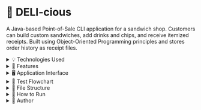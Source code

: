 # 🥪 DELI-cious

A Java-based Point-of-Sale CLI application for a sandwich shop. Customers can build custom sandwiches, add drinks and chips, and receive itemized receipts. Built using Object-Oriented Programming principles and stores order history as receipt files.

<details>
<summary>💡 Technologies Used</summary>

- **Java 17**
- **Object-Oriented Programming (OOP)**
- **File I/O (BufferedReader, FileWriter)**
- **Java Time API (LocalDateTime, DateTimeFormatter)**
- **Collections API (ArrayList, List)**
</details>

<details>
<summary>🧩 Features</summary>

### 🏠 Home Menu:
- Start a new order
- View past receipts
- Exit application

### 🥪 Sandwich Builder:
- Select sandwich size (4", 8", or 12")
- Choose bread (white, wheat, rye, wrap)
- Add toppings: meats, cheeses, regular toppings
- Add sauces (mayo, mustard, ketchup, etc.)
- Optionally toast the sandwich

### 🥤 Add-ons:
- Add drinks (size and flavor)
- Add chips (type)

### 📄 Checkout:
- View itemized receipt with total
- Save receipt to the `/receipts` folder using a timestamped filename

### ⭐ Signature Sandwiches:
- BLT (bacon, cheddar, lettuce, tomato, ranch)
- Philly Cheese Steak (steak, American cheese, peppers, mayo)
- Can be customized after selection

</details>

<details>
<summary>🖥️ Application Interface</summary>

#### 🏠 Home Menu:
![Home Menu](java/screenshots/home.png)

#### 🥪 Sandwich Builder:
![Sandwich Builder](java/screenshots/sandwich.png)

#### 📄 Receipt Output:
![Receipt Output](java/screenshots/receipt.png)

</details>

<details>
<summary>🧪 Test Flowchart</summary>

### 📈 Full Flow from Start to Checkout
![Test Flow](java/screenshots/ordering-flow.png)

</details>

<details>
<summary>📁 File Structure</summary>

src/
└── main/
└── java/
└── deli/
├── models/
│ ├── Bread.java
│ ├── Cheese.java
│ ├── Chips.java
│ ├── Drink.java
│ ├── DrinkSize.java
│ ├── Meat.java
│ ├── Order.java
│ ├── RegularTopping.java
│ ├── Sandwich.java
│ ├── SignatureSandwich.java
│ └── Topping.java
├── services/
│ ├── OrderService.java
│ └── ReceiptService.java
├── ui/
│ ├── HomeMenuUI.java
│ └── OrderUI.java
├── utils/
│ └── InputHelper.java
└── Main.java
receipts/

css
Copy
Edit

</details>

<details>
<summary>🚀 How to Run</summary>

1. Ensure **Java 17** or later is installed.
2. Navigate to the project root.
3. Compile the project:



java deli.Main
✅ You’re ready to take orders for DELI-cious!

</details> <details> <summary>👤 Author</summary>
Ridwan Kadar

</details> 